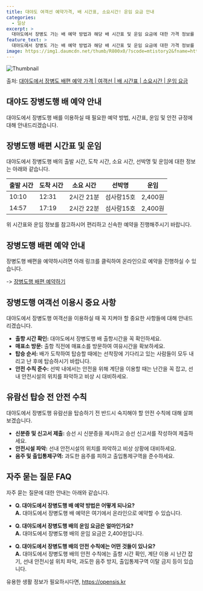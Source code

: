 ```yaml
---
title: 대야도 여객선 예약가격, 배 시간표, 소요시간! 운임 요금 안내
categories:
  - 일상
excerpt: >
  대야도에서 장병도 가는 배 예약 방법과 해당 배 시간표 및 운임 요금에 대한 가격 정보를 안내 드리겠습니다. 안전하고 재밋는 장병도행 여행을 위해 아래 정보 참고하시기 바랍니다. 장병도행 배편 예약하기 👈 클릭대야도에서 장병도행 배 시간표출발 시간도착 시간소요 시간선박명요금10:1012:312시간 21분섬사랑15호2,400원14:5717:192시간 22분섬사랑15호2,400원장병도행 배편 예약하기 👈 클릭대야도에서 장병도행 여객선 탑승 시 이용수칙대야도에서 장병도행 여객선을 이용할 때 꼭 지켜야 할 이용수칙에 대해 알아봅시다. 중요한 내용 1) 대야도에서 장병도행 배 출항시간을 꼭 확인하세요. 2) 출항 직전에 매표소를 방문하여 여유시간을 확보하세요. 3) 배가 도착하여 탑승할 때는 선착장에 기다리고 있..
feature_text: >
  대야도에서 장병도 가는 배 예약 방법과 해당 배 시간표 및 운임 요금에 대한 가격 정보를 안내 드리겠습니다. 안전하고 재밋는 장병도행 여행을 위해 아래 정보 참고하시기 바랍니다. 장병도행 배편 예약하기 👈 클릭대야도에서 장병도행 배 시간표출발 시간도착 시간소요 시간선박명요금10:1012:312시간 21분섬사랑15호2,400원14:5717:192시간 22분섬사랑15호2,400원장병도행 배편 예약하기 👈 클릭대야도에서 장병도행 여객선 탑승 시 이용수칙대야도에서 장병도행 여객선을 이용할 때 꼭 지켜야 할 이용수칙에 대해 알아봅시다. 중요한 내용 1) 대야도에서 장병도행 배 출항시간을 꼭 확인하세요. 2) 출항 직전에 매표소를 방문하여 여유시간을 확보하세요. 3) 배가 도착하여 탑승할 때는 선착장에 기다리고 있..
image: https://img1.daumcdn.net/thumb/R800x0/?scode=mtistory2&fname=https%3A%2F%2Fblog.kakaocdn.net%2Fdn%2Fbh3xqx%2FbtsHB5Z245B%2F5nJwiiv9Dcymtyzg7HwPR0%2Fimg.webp
---
```


![Thumbnail](https://img1.daumcdn.net/thumb/R800x0/?scode=mtistory2&fname=https%3A%2F%2Fblog.kakaocdn.net%2Fdn%2Fbh3xqx%2FbtsHB5Z245B%2F5nJwiiv9Dcymtyzg7HwPR0%2Fimg.webp)

<p>출처: <a href="https://opensis.kr/entry/%EB%8C%80%EC%95%BC%EB%8F%84%EC%97%90%EC%84%9C-%EC%9E%A5%EB%B3%91%EB%8F%84-%EB%B0%B0%ED%8E%B8-%EC%98%88%EC%95%BD-%EA%B0%80%EA%B2%A9-%EC%97%AC%EA%B0%9D%EC%84%A0-%EB%B0%B0-%EC%8B%9C%EA%B0%84%ED%91%9C-%EC%86%8C%EC%9A%94%EC%8B%9C%EA%B0%84-%EC%9A%B4%EC%9E%84-%EC%9A%94%EA%B8%88" rel="dofollow">대야도에서 장병도 배편 예약 가격 | 여객선 | 배 시간표 | 소요시간 | 운임 요금</a> </p>

## 대야도 장병도행 배 예약 안내

대야도에서 장병도행 배를 이용하실 때 필요한 예약 방법, 시간표, 운임 및 안전 규정에 대해 안내드리겠습니다.

## 장병도행 배편 시간표 및 운임

대야도에서 장병도행 배의 출발 시간, 도착 시간, 소요 시간, 선박명 및 운임에 대한 정보는 아래와 같습니다.

**출발 시간** | **도착 시간** | **소요 시간** | **선박명** | **운임**  
---|---|---|---|---  
10:10 | 12:31 | 2시간 21분 | 섬사랑15호 | 2,400원  
14:57 | 17:19 | 2시간 22분 | 섬사랑15호 | 2,400원  
  
위 시간표와 운임 정보를 참고하시어 편리하고 신속한 예약을 진행해주시기 바랍니다.

## 장병도행 배편 예약 안내

장병도행 배편을 예약하시려면 아래 링크를 클릭하여 온라인으로 예약을 진행하실 수 있습니다.

-> [장병도행 배편 예약하기](https://opensis.kr/entry/%EB%8C%80%EC%95%BC%EB%8F%84%EC%97%90%EC%84%9C-%EC%9E%A5%EB%B3%91%EB%8F%84-%EB%B0%B0%ED%8E%B8-%EC%98%88%EC%95%BD-%EA%B0%80%EA%B2%A9-%EC%97%AC%EA%B0%9D%EC%84%A0-%EB%B0%B0-%EC%8B%9C%EA%B0%84%ED%91%9C-%EC%86%8C%EC%9A%94%EC%8B%9C%EA%B0%84-%EC%9A%B4%EC%9E%84-%EC%9A%94%EA%B8%88)

## 장병도행 여객선 이용시 중요 사항

대야도에서 장병도행 여객선을 이용하실 때 꼭 지켜야 할 중요한 사항들에 대해 안내드리겠습니다.

  * **출항 시간 확인:** 대야도에서 장병도행 배 출항시간을 꼭 확인하세요.
  * **매표소 방문:** 출항 직전에 매표소를 방문하여 여유시간을 확보하세요.
  * **탑승 순서:** 배가 도착하여 탑승할 때에는 선착장에 기다리고 있는 사람들이 모두 내리고 난 후에 탑승하시기 바랍니다.
  * **안전 수칙 준수:** 선박 내에서는 안전을 위해 계단을 이용할 때는 난간을 꼭 잡고, 선내 안전시설의 위치를 파악하고 비상 시 대비하세요.

## 유람선 탑승 전 안전 수칙

대야도에서 장병도행 유람선을 탑승하기 전 반드시 숙지해야 할 안전 수칙에 대해 살펴보겠습니다.

  * **신분증 및 신고서 제출:** 승선 시 신분증을 제시하고 승선 신고서를 작성하여 제출하세요.
  * **안전시설 파악:** 선내 안전시설의 위치를 파악하고 비상 상황에 대비하세요.
  * **음주 및 출입통제구역:** 과도한 음주를 피하고 출입통제구역을 준수하세요.

## 자주 묻는 질문 FAQ

자주 묻는 질문에 대한 안내는 아래와 같습니다.

  * **Q. 대야도에서 장병도행 배 예약 방법은 어떻게 되나요?**  
**A.** 대야도에서 장병도행 배 예약은 여기에서 온라인으로 예약할 수 있습니다.

  * **Q. 대야도에서 장병도행 배의 운임 요금은 얼마인가요?**  
**A.** 대야도에서 장병도행 배의 운임 요금은 2,400원입니다.

  * **Q. 대야도에서 장병도행 배의 안전 수칙에는 어떤 것들이 있나요?**  
**A.** 대야도에서 장병도행 배의 안전 수칙에는 출항 시간 확인, 계단 이용 시 난간 잡기, 선내 안전시설 위치 파악, 과도한 음주
방지, 출입통제구역 이탈 금지 등이 있습니다.



 

유용한 생활 정보가 필요하시다면, <a href="https://opensis.kr" rel="dofollow">https://opensis.kr</a>


